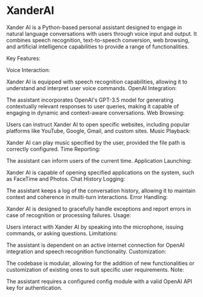 # XanderAI
Xander AI is a Python-based personal assistant designed to engage in natural language conversations with users through voice input and output. It combines speech recognition, text-to-speech conversion, web browsing, and artificial intelligence capabilities to provide a range of functionalities.

Key Features:

Voice Interaction:

Xander AI is equipped with speech recognition capabilities, allowing it to understand and interpret user voice commands.
OpenAI Integration:

The assistant incorporates OpenAI's GPT-3.5 model for generating contextually relevant responses to user queries, making it capable of engaging in dynamic and context-aware conversations.
Web Browsing:

Users can instruct Xander AI to open specific websites, including popular platforms like YouTube, Google, Gmail, and custom sites.
Music Playback:

Xander AI can play music specified by the user, provided the file path is correctly configured.
Time Reporting:

The assistant can inform users of the current time.
Application Launching:

Xander AI is capable of opening specified applications on the system, such as FaceTime and Photos.
Chat History Logging:

The assistant keeps a log of the conversation history, allowing it to maintain context and coherence in multi-turn interactions.
Error Handling:

Xander AI is designed to gracefully handle exceptions and report errors in case of recognition or processing failures.
Usage:

Users interact with Xander AI by speaking into the microphone, issuing commands, or asking questions.
Limitations:

The assistant is dependent on an active internet connection for OpenAI integration and speech recognition functionality.
Customization:

The codebase is modular, allowing for the addition of new functionalities or customization of existing ones to suit specific user requirements.
Note:

The assistant requires a configured config module with a valid OpenAI API key for authentication.
